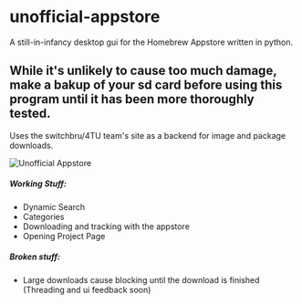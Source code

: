 # unofficial-appstore
A still-in-infancy desktop gui for the Homebrew Appstore written in python.

## While it's unlikely to cause too much damage, make a bakup of your sd card before using this program until it has been more thoroughly tested.

Uses the switchbru/4TU team's site as a backend for image and package downloads.

![Unofficial Appstore](https://media.discordapp.net/attachments/362974218352197633/623991287913381888/unknown.png)

##### Working Stuff:
 - Dynamic Search
 - Categories
 - Downloading and tracking with the appstore
 - Opening Project Page

##### Broken stuff:
 - Large downloads cause blocking until the download is finished (Threading and ui feedback soon)
